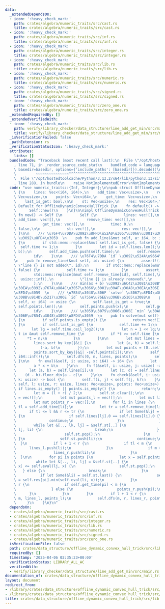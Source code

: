 ```yaml
---
data:
  _extendedDependsOn:
  - icon: ':heavy_check_mark:'
    path: crates/algebra/numeric_traits/src/cast.rs
    title: crates/algebra/numeric_traits/src/cast.rs
  - icon: ':heavy_check_mark:'
    path: crates/algebra/numeric_traits/src/inf.rs
    title: crates/algebra/numeric_traits/src/inf.rs
  - icon: ':heavy_check_mark:'
    path: crates/algebra/numeric_traits/src/integer.rs
    title: crates/algebra/numeric_traits/src/integer.rs
  - icon: ':heavy_check_mark:'
    path: crates/algebra/numeric_traits/src/lib.rs
    title: crates/algebra/numeric_traits/src/lib.rs
  - icon: ':heavy_check_mark:'
    path: crates/algebra/numeric_traits/src/numeric.rs
    title: crates/algebra/numeric_traits/src/numeric.rs
  - icon: ':heavy_check_mark:'
    path: crates/algebra/numeric_traits/src/signed.rs
    title: crates/algebra/numeric_traits/src/signed.rs
  - icon: ':heavy_check_mark:'
    path: crates/algebra/numeric_traits/src/zero_one.rs
    title: crates/algebra/numeric_traits/src/zero_one.rs
  _extendedRequiredBy: []
  _extendedVerifiedWith:
  - icon: ':heavy_check_mark:'
    path: verify/library_checker/data_structure/line_add_get_min/src/main.rs
    title: verify/library_checker/data_structure/line_add_get_min/src/main.rs
  _isVerificationFailed: false
  _pathExtension: rs
  _verificationStatusIcon: ':heavy_check_mark:'
  attributes:
    links: []
  bundledCode: "Traceback (most recent call last):\n  File \"/opt/hostedtoolcache/Python/3.13.2/x64/lib/python3.13/site-packages/onlinejudge_verify/documentation/build.py\"\
    , line 71, in _render_source_code_stat\n    bundled_code = language.bundle(stat.path,\
    \ basedir=basedir, options={'include_paths': [basedir]}).decode()\n          \
    \         ~~~~~~~~~~~~~~~^^^^^^^^^^^^^^^^^^^^^^^^^^^^^^^^^^^^^^^^^^^^^^^^^^^^^^^^^^^^^^^^^^\n\
    \  File \"/opt/hostedtoolcache/Python/3.13.2/x64/lib/python3.13/site-packages/onlinejudge_verify/languages/rust.py\"\
    , line 288, in bundle\n    raise NotImplementedError\nNotImplementedError\n"
  code: "use numeric_traits::{Inf, Integer};\n\npub struct OfflineDynamicConvexHullTrick\
    \ {\n    lines: Vec<(i64, i64)>,\n    add_time: Vec<usize>,\n    remove_time:\
    \ Vec<usize>,\n    points: Vec<i64>,\n    get_time: Vec<usize>,\n    time: usize,\n\
    \    last_is_get: bool,\n\n    st: Vec<usize>,\n    res: Vec<i64>,\n}\n\nimpl\
    \ Default for OfflineDynamicConvexHullTrick {\n    fn default() -> Self {\n  \
    \      Self::new()\n    }\n}\n\nimpl OfflineDynamicConvexHullTrick {\n    pub\
    \ fn new() -> Self {\n        Self {\n            lines: vec![],\n           \
    \ add_time: vec![],\n            remove_time: vec![],\n            points: vec![],\n\
    \            get_time: vec![],\n            time: 0,\n            last_is_get:\
    \ false,\n\n            st: vec![],\n            res: vec![],\n        }\n   \
    \ }\n\n    /// \u76F4\u7DDA\u3092\u8FFD\u52A0\u3057\u3066\u3001\u305D\u306E `id`\
    \ \u3092\u8FD4\u3059  \n    pub fn add_line(&mut self, a: i64, b: i64) -> usize\
    \ {\n        if std::mem::replace(&mut self.last_is_get, false) {\n          \
    \  self.time += 1;\n        }\n        let id = self.lines.len();\n        self.lines.push((a,\
    \ b));\n        self.add_time.push(self.time);\n        self.remove_time.push(usize::inf());\n\
    \        id\n    }\n\n    /// \u76F4\u7DDA `id` \u3092\u524A\u9664\u3059\u308B\
    \n    pub fn remove_line(&mut self, id: usize) {\n        assert!(id < self.lines.len(),\
    \ \"line {} is not added\", id);\n        if std::mem::replace(&mut self.last_is_get,\
    \ false) {\n            self.time += 1;\n        }\n        assert_eq!(\n    \
    \        std::mem::replace(&mut self.remove_time[id], self.time),\n          \
    \  usize::inf(),\n            \"line {} is already removed\",\n            id\n\
    \        );\n    }\n\n    /// min(ax + b) \u3092\u6C42\u3081\u308B\u30AF\u30A8\
    \u30EA\u3092\u767A\u884C\u3057\u3066\u3001\u30AF\u30A8\u30EA\u306E `id` \u3092\
    \u8FD4\u3059  \n    /// \u7B54\u3048\u306F `solve` \u3067\u8FD4\u3063\u3066\u304F\
    \u308B\u914D\u5217\u306E `id` \u756A\u76EE\u306B\u5165\u308B\n    pub fn min(&mut\
    \ self, x: i64) -> usize {\n        self.last_is_get = true;\n        let id =\
    \ self.points.len();\n        self.points.push(x);\n        self.get_time.push(self.time);\n\
    \        id\n    }\n\n    /// \u3059\u3079\u3066\u306E `min` \u30AF\u30A8\u30EA\
    \u306E\u7B54\u3048\u3092\u8FD4\u3059  \n    pub fn solve(mut self) -> Vec<i64>\
    \ {\n        if self.points.is_empty() {\n            return vec![];\n       \
    \ }\n        if self.last_is_get {\n            self.time += 1;\n        }\n \
    \       let lg = self.time.ceil_log2();\n        let n = 1 << lg;\n        for\
    \ t in &mut self.remove_time {\n            if *t >= self.time {\n           \
    \     *t = n;\n            }\n        }\n\n        let mut lines = (0..self.lines.len()).collect::<Vec<_>>();\n\
    \        lines.sort_by_key(|&i| {\n            let (a, b) = self.lines[i];\n \
    \           (-a, b)\n        });\n        let mut points = (0..self.points.len()).collect::<Vec<_>>();\n\
    \        points.sort_by_key(|&i| -self.points[i]);\n\n        self.res.resize(self.points.len(),\
    \ i64::inf());\n        self.dfs(0, n, lines, points);\n        self.res\n   \
    \ }\n\n    fn eval(&self, i: usize, x: i64) -> i64 {\n        let (a, b) = self.lines[i];\n\
    \        a * x + b\n    }\n\n    fn f(&self, i: usize, j: usize) -> i64 {\n  \
    \      let (a, b) = self.lines[i];\n        let (c, d) = self.lines[j];\n    \
    \    (d - b).floor_div(a - c)\n    }\n\n    fn check(&self, i: usize, j: usize,\
    \ k: usize) -> bool {\n        self.f(i, j) < self.f(j, k)\n    }\n\n    fn dfs(&mut\
    \ self, l: usize, r: usize, lines: Vec<usize>, points: Vec<usize>) {\n       \
    \ if lines.is_empty() || points.is_empty() {\n            return;\n        }\n\
    \        let m = (l + r) / 2;\n        self.st.clear();\n\n        let mut lines_l\
    \ = vec![];\n        let mut points_l = vec![];\n        let mut lines_r = vec![];\n\
    \        let mut points_r = vec![];\n        for li in lines {\n            let\
    \ tl = self.add_time[li];\n            let tr = self.remove_time[li];\n      \
    \      if tl <= l && r <= tr {\n                if let Some(&lj) = self.st.last()\
    \ {\n                    if self.lines[lj].0 == self.lines[li].0 {\n         \
    \               continue;\n                    }\n                }\n        \
    \        while let &[.., lk, lj] = &self.st[..] {\n                    if self.check(lk,\
    \ lj, li) {\n                        break;\n                    } else {\n  \
    \                      self.st.pop();\n                    }\n               \
    \ }\n                self.st.push(li);\n                continue;\n          \
    \  }\n            if l + 1 < r {\n                if tl < m {\n              \
    \      lines_l.push(li);\n                }\n                if m < tr {\n   \
    \                 lines_r.push(li);\n                }\n            }\n      \
    \  }\n\n        for pi in points {\n            let x = self.points[pi];\n   \
    \         while let &[.., li, lj] = &self.st[..] {\n                if self.eval(li,\
    \ x) <= self.eval(lj, x) {\n                    self.st.pop();\n             \
    \   } else {\n                    break;\n                }\n            }\n \
    \           if let Some(&li) = self.st.last() {\n                self.res[pi]\
    \ = self.res[pi].min(self.eval(li, x));\n            }\n            if l + 1 <\
    \ r {\n                if self.get_time[pi] < m {\n                    points_l.push(pi);\n\
    \                } else {\n                    points_r.push(pi);\n          \
    \      }\n            }\n        }\n        if l + 1 < r {\n            self.dfs(l,\
    \ m, lines_l, points_l);\n            self.dfs(m, r, lines_r, points_r);\n   \
    \     }\n    }\n}\n"
  dependsOn:
  - crates/algebra/numeric_traits/src/cast.rs
  - crates/algebra/numeric_traits/src/inf.rs
  - crates/algebra/numeric_traits/src/integer.rs
  - crates/algebra/numeric_traits/src/lib.rs
  - crates/algebra/numeric_traits/src/numeric.rs
  - crates/algebra/numeric_traits/src/signed.rs
  - crates/algebra/numeric_traits/src/zero_one.rs
  isVerificationFile: false
  path: crates/data_structure/offline_dynamic_convex_hull_trick/src/lib.rs
  requiredBy: []
  timestamp: '2025-04-06 02:35:23+00:00'
  verificationStatus: LIBRARY_ALL_AC
  verifiedWith:
  - verify/library_checker/data_structure/line_add_get_min/src/main.rs
documentation_of: crates/data_structure/offline_dynamic_convex_hull_trick/src/lib.rs
layout: document
redirect_from:
- /library/crates/data_structure/offline_dynamic_convex_hull_trick/src/lib.rs
- /library/crates/data_structure/offline_dynamic_convex_hull_trick/src/lib.rs.html
title: crates/data_structure/offline_dynamic_convex_hull_trick/src/lib.rs
---
```


